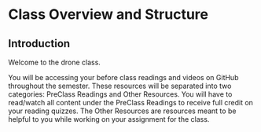 # Class Overview and Structure

## Introduction

Welcome to the drone class.

You will be accessing your before class readings and videos on GitHub throughout the semester. 
These resources will be separated into two categories: PreClass Readings and Other Resources.
You will have to read/watch all content under the PreClass Readings to receive full credit on your reading quizzes.
The Other Resources are resources meant to be helpful to you while working on your assignment for the class.



